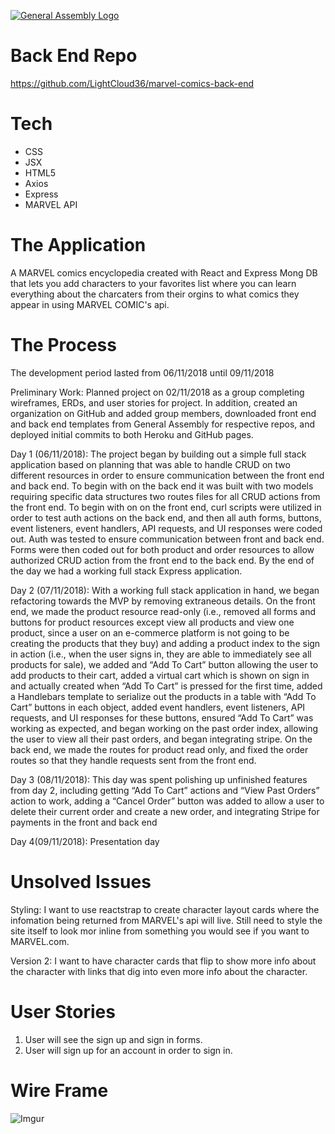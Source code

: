 [![General Assembly Logo](https://camo.githubusercontent.com/1a91b05b8f4d44b5bbfb83abac2b0996d8e26c92/687474703a2f2f692e696d6775722e636f6d2f6b6538555354712e706e67)](https://generalassemb.ly/education/web-development-immersive)

# Back End Repo
https://github.com/LightCloud36/marvel-comics-back-end
# Tech

* CSS
* JSX
* HTML5
* Axios
* Express
* MARVEL API




# The Application
A MARVEL comics encyclopedia created with React and Express Mong DB that lets you add characters to your favorites list where you can learn everything about the charcaters from their orgins to what comics they appear in using MARVEL COMIC's api.

# The Process
The development period lasted from 06/11/2018 until 09/11/2018

Preliminary Work: Planned project on 02/11/2018 as a group completing wireframes, ERDs, and user stories for project. In addition, created an organization on GitHub and added group members, downloaded front end and back end templates from General Assembly for respective repos, and deployed initial commits to both Heroku and GitHub pages.

Day 1 (06/11/2018): The project began by building out a simple full stack application based on planning that was able to handle CRUD on two different resources in order to ensure communication between the front end and back end. To begin with on the back end it was built with two models requiring specific data structures two routes files for all CRUD actions from the front end. To begin with on on the front end, curl scripts were utilized in order to test auth actions on the back end, and then all auth forms, buttons, event listeners, event handlers, API requests, and UI responses were coded out. Auth was tested to ensure communication between front and back end. Forms were then coded out for both product and order resources to allow authorized CRUD action from the front end to the back end. By the end of the day we had a working full stack Express application.

Day 2 (07/11/2018): With a working full stack application in hand, we began refactoring towards the MVP by removing extraneous details. On the front end, we made the product resource read-only (i.e., removed all forms and buttons for product resources except view all products and view one product, since a user on an e-commerce platform is not going to be creating the products that they buy) and adding a product index to the sign in action (i.e., when the user signs in, they are able to immediately see all products for sale), we added and “Add To Cart” button allowing the user to add products to their cart, added a virtual cart which is shown on sign in and actually created when “Add To Cart” is pressed for the first time, added a Handlebars template to serialize out the products in a table with “Add To Cart” buttons in each object, added event handlers, event listeners, API requests, and UI responses for these buttons, ensured “Add To Cart” was working as expected, and began working on the past order index, allowing the user to view all their past orders, and began integrating stripe. On the back end, we made the routes for product read only, and fixed the order routes so that they handle requests sent from the front end.

Day 3 (08/11/2018): This day was spent polishing up unfinished features from day 2, including getting “Add To Cart” actions and “View Past Orders” action to work, adding a “Cancel Order” button was added to allow a user to delete their current order and create a new order, and integrating Stripe for payments in the front and back end

Day 4(09/11/2018): Presentation day


# Unsolved Issues
Styling: I want to use reactstrap to create character layout cards where the infomation being returned from MARVEL's api will live. Still need to style the site itself to look mor inline from something you would see if you want to MARVEL.com.


Version 2: I want to have character cards that flip to show more  info about the character with links that dig into even more info about the character.

# User Stories
1. User will see the sign up and sign in forms.
2. User will sign up for an account in order to sign in.



# Wire Frame
![Imgur](https://imgur.com/Qj5ORnx.jpg)
